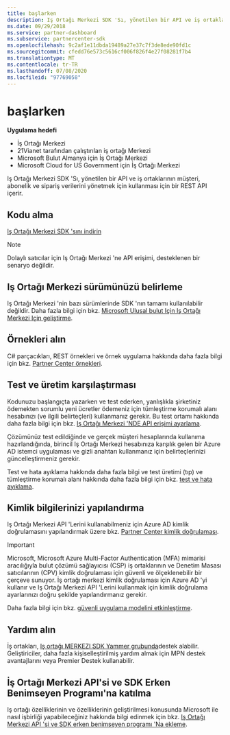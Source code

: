 ```yaml
---
title: başlarken
description: Iş Ortağı Merkezi SDK 'Sı, yönetilen bir API ve iş ortaklarının müşteri, abonelik ve sipariş verilerini yönetmek için kullanması için bir REST API içerir.
ms.date: 09/29/2018
ms.service: partner-dashboard
ms.subservice: partnercenter-sdk
ms.openlocfilehash: 9c2af1e11dbda19489a27e37c7f3de8ede90fd1c
ms.sourcegitcommit: cfedd76e573c5616cf006f826f4e27f08281f7b4
ms.translationtype: MT
ms.contentlocale: tr-TR
ms.lasthandoff: 07/08/2020
ms.locfileid: "97769058"
---
```

# <a name="get-started"></a>başlarken

**Uygulama hedefi**

- İş Ortağı Merkezi
- 21Vianet tarafından çalıştırılan iş ortağı Merkezi
- Microsoft Bulut Almanya için İş Ortağı Merkezi
- Microsoft Cloud for US Government için İş Ortağı Merkezi

Iş Ortağı Merkezi SDK 'Sı, yönetilen bir API ve iş ortaklarının müşteri, abonelik ve sipariş verilerini yönetmek için kullanması için bir REST API içerir.

## <a name="get-the-code"></a>Kodu alma

[Iş Ortağı Merkezi SDK 'sını indirin](https://go.microsoft.com/fwlink/p/?LinkId=746681)

> [!NOTE]
> Dolaylı satıcılar için Iş Ortağı Merkezi 'ne API erişimi, desteklenen bir senaryo değildir.

## <a name="determine-your-version-of-partner-center"></a>Iş Ortağı Merkezi sürümünüzü belirleme

Iş Ortağı Merkezi 'nin bazı sürümlerinde SDK 'nın tamamı kullanılabilir değildir. Daha fazla bilgi için bkz. [Microsoft Ulusal bulut Için Iş Ortağı Merkezi Için geliştirme](developing-for-partner-center-for-microsoft-national-cloud.md).

## <a name="get-the-samples"></a>Örnekleri alın

C# parçacıkları, REST örnekleri ve örnek uygulama hakkında daha fazla bilgi için bkz. [Partner Center örnekleri](partner-center-samples.md).

## <a name="test-vs-production"></a>Test ve üretim karşılaştırması

Kodunuzu başlangıçta yazarken ve test ederken, yanlışlıkla şirketiniz ödemekten sorumlu yeni ücretler ödemeniz için tümleştirme korumalı alanı hesabınızı (ve ilgili belirteçleri) kullanmanız gerekir. Bu test ortamı hakkında daha fazla bilgi için bkz. [Iş Ortağı Merkezi 'NDE API erişimi ayarlama](set-up-api-access-in-partner-center.md).

Çözümünüz test edildiğinde ve gerçek müşteri hesaplarında kullanıma hazırlandığında, birincil Iş Ortağı Merkezi hesabınıza karşılık gelen bir Azure AD istemci uygulaması ve gizli anahtarı kullanmanız için belirteçlerinizi güncelleştirmeniz gerekir.

Test ve hata ayıklama hakkında daha fazla bilgi ve test üretimi (tıp) ve tümleştirme korumalı alanı hakkında daha fazla bilgi için bkz. [test ve hata ayıklama](test-and-debug.md).

## <a name="configure-your-authentication"></a>Kimlik bilgilerinizi yapılandırma

Iş Ortağı Merkezi API 'Lerini kullanabilmeniz için Azure AD kimlik doğrulamasını yapılandırmak üzere bkz. [Partner Center kimlik doğrulaması](partner-center-authentication.md).

> [!IMPORTANT]
> Microsoft, Microsoft Azure Multi-Factor Authentication (MFA) mimarisi aracılığıyla bulut çözümü sağlayıcısı (CSP) iş ortaklarının ve Denetim Masası satıcılarının (CPV) kimlik doğrulaması için güvenli ve ölçeklenebilir bir çerçeve sunuyor.
İş ortağı merkezi kimlik doğrulaması için Azure AD 'yi kullanır ve Iş Ortağı Merkezi API 'Lerini kullanmak için kimlik doğrulama ayarlarınızı doğru şekilde yapılandırmanız gerekir.
>
> Daha fazla bilgi için bkz. [güvenli uygulama modelini etkinleştirme](enable-secure-app-model.md).

## <a name="get-help"></a>Yardım alın

İş ortakları, [Iş ortağı MERKEZI SDK Yammer grubunda](https://go.microsoft.com/fwlink/p/?LinkID=717360)destek alabilir. Geliştiriciler, daha fazla kişiselleştirilmiş yardım almak için MPN destek avantajlarını veya Premier Destek kullanabilir.

## <a name="join-the-partner-center-api-and-sdk-early-adopter-program"></a>İş Ortağı Merkezi API'si ve SDK Erken Benimseyen Programı'na katılma

Iş ortağı özelliklerinin ve özelliklerinin geliştirilmesi konusunda Microsoft ile nasıl işbirliği yapabileceğiniz hakkında bilgi edinmek için bkz. [Iş Ortağı Merkezi API 'si ve SDK erken benimseyen programı 'Na ekleme](early-adopter-program.md).
